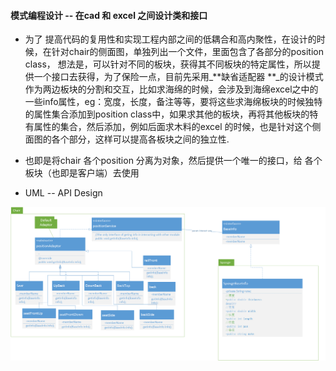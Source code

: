 #### 模式编程设计 -- 在cad 和 excel 之间设计类和接口 

* 为了 提高代码的复用性和实现工程内部之间的低耦合和高内聚性，在设计的时候，在针对chair的侧面图，单独列出一个文件，里面包含了各部分的position class， 想法是，可以针对不同的板块，获得其不同板块的特定属性，所以提供一个接口去获得，为了保险一点，目前先采用_**缺省适配器 **_的设计模式作为两边板块的分割和交互，比如求海绵的时候，会涉及到海绵excel之中的一些info属性，eg：宽度，长度，备注等等，要将这些求海绵板块的时候独特的属性集合添加到position class中，如果求其他的板块，再将其他板块的特有属性的集合，然后添加，例如后面求木料的excel 的时候，也是针对这个侧面图的各个部分，这样可以提高各板块之间的独立性.

* 也即是将chair 各个position 分离为对象，然后提供一个唯一的接口，给 各个板块（也即是客户端）去使用

* UML -- API  Design

![](/assets/interaction.png)

